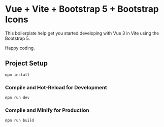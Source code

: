# Vue + Vite + Bootstrap 5 + Bootstrap Icons

This boilerplate help get you started developing with Vue 3 in Vite using the Bootstrap 5.

Happy coding.

## Project Setup

```sh
npm install
```

### Compile and Hot-Reload for Development

```sh
npm run dev
```

### Compile and Minify for Production

```sh
npm run build
```
